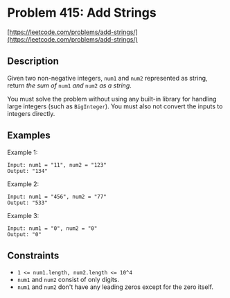 # Problem 415: Add Strings

[https://leetcode.com/problems/add-strings/](https://leetcode.com/problems/add-strings/)

## Description

Given two non-negative integers, `num1` and `num2` represented as string, return *the sum of* `num1` *and* `num2` *as a string*.

You must solve the problem without using any built-in library for handling large integers (such as `BigInteger`). You must also not convert the inputs to integers directly.

## Examples

Example 1:
```
Input: num1 = "11", num2 = "123"
Output: "134"
```

Example 2:
```
Input: num1 = "456", num2 = "77"
Output: "533"
```

Example 3:
```
Input: num1 = "0", num2 = "0"
Output: "0"
```

## Constraints

- `1 <= num1.length, num2.length <= 10^4`
- `num1` and `num2` consist of only digits.
- `num1` and `num2` don't have any leading zeros except for the zero itself.
